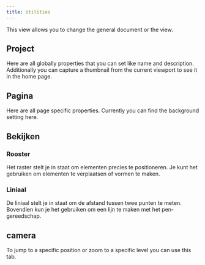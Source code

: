 ```yaml
---
title: Utilities
---
```


This view allows you to change the general document or the view.

## Project

Here are all globally properties that you can set like name and description.
Additionally you can capture a thumbnail from the current viewport to see it in the home page.

## Pagina

Here are all page specific properties. Currently you can find the background setting here.

## Bekijken

### Rooster

Het raster stelt je in staat om elementen precies te positioneren. Je kunt het gebruiken om elementen te verplaatsen of vormen te maken.

### Liniaal

De liniaal stelt je in staat om de afstand tussen twee punten te meten. Bovendien kun je het gebruiken om een lijn te maken met het pen-gereedschap.

## camera

To jump to a specific position or zoom to a specific level you can use this tab.
